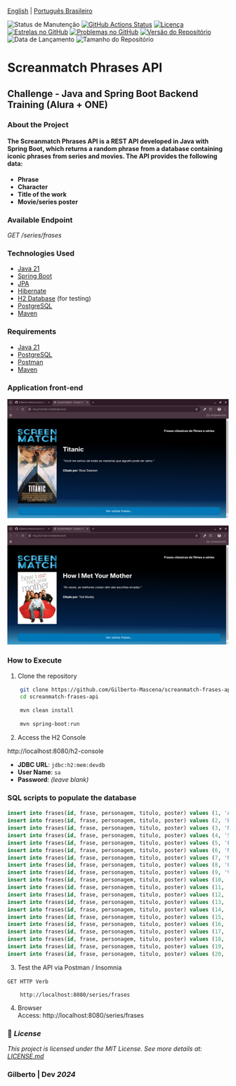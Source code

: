 [English](https://github.com/Gilberto-Mascena/screanmatch-frases-api/blob/main/README-en.md) |
[Português Brasileiro](https://github.com/Gilberto-Mascena/screanmatch-frases-api/blob/main/README.md)

![Status de Manutenção](https://img.shields.io/badge/Maintained-Yes-brightgreen?style=for-the-badge)
[![GitHub Actions Status](https://img.shields.io/github/actions/workflow/status/Gilberto-Mascena/screanmatch-frases-api/build.yml?style=for-the-badge)](https://github.com/Gilberto-Mascena/screanmatch-frases-api/actions)
[![Licença](https://img.shields.io/github/license/Gilberto-Mascena/screanmatch-frases-api?style=for-the-badge)](https://github.com/Gilberto-Mascena/screanmatch-frases-api/blob/main/LICENSE.md)
[![Estrelas no GitHub](https://img.shields.io/github/stars/Gilberto-Mascena/screanmatch-frases-api?style=for-the-badge)](https://github.com/Gilberto-Mascena/screanmatch-frases-api/stargazers)
[![Problemas no GitHub](https://img.shields.io/github/issues/Gilberto-Mascena/screanmatch-frases-api?style=for-the-badge)](https://github.com/Gilberto-Mascena/screanmatch-frases-api/issues)
[![Versão do Repositório](https://img.shields.io/github/v/release/Gilberto-Mascena/screanmatch-frases-api?include_prereleases&style=for-the-badge)](https://github.com/Gilberto-Mascena/screanmatch-frases-api/releases)
![Data de Lançamento](https://img.shields.io/github/release-date/Gilberto-Mascena/screanmatch-frases-api?style=for-the-badge)
![Tamanho do Repositório](https://img.shields.io/github/repo-size/Gilberto-Mascena/screanmatch-frases-api?style=for-the-badge)


# Screanmatch Phrases API

## Challenge - Java and Spring Boot Backend Training (Alura + ONE)

### About the Project

#### The Screanmatch Phrases API is a REST API developed in Java with Spring Boot, which returns a random phrase from a database containing iconic phrases from series and movies. The API provides the following data:

- **Phrase**
- **Character**
- **Title of the work**
- **Movie/series poster**

### Available Endpoint

_*GET /series/frases*_

### Technologies Used
- [Java 21](https://www.oracle.com/br/java/technologies/downloads/)
- [Spring Boot](https://spring.io/projects/spring-boot)
- [JPA](https://spring.io/projects/spring-data-jpa)
- [Hibernate](https://hibernate.org/)
- [H2 Database](https://www.h2database.com/html/main.html) (for testing)
- [PostgreSQL](https://www.postgresql.org/)
- [Maven](https://maven.apache.org/)

### Requirements
- [Java 21](https://www.oracle.com/br/java/technologies/downloads/)
- [PostgreSQL](https://www.postgresql.org/)
- [Postman](https://www.postman.com/)
- [Maven](https://maven.apache.org/)

### Application front-end

![titanic](/src/main/resources/static/titanic.png)

![how i met your mother.png](/src/main/resources/static/how-i-met-your-mother.png)

### How to Execute
1. Clone the repository
```bash 
    git clone https://github.com/Gilberto-Mascena/screanmatch-frases-api.git 
    cd screanmatch-frases-api
```
```bash
    mvn clean install
```

```bash
    mvn spring-boot:run
```

2. Access the H2 Console

http://localhost:8080/h2-console

- **JDBC URL**: `jdbc:h2:mem:devdb`
- **User Name**: `sa`
- **Password**: *(leave blank)*

### SQL scripts to populate the database

```sql
insert into frases(id, frase, personagem, titulo, poster) values (1, 'Amigos não mentem', 'Eleven', 'Stranger things', 'https://m.media-amazon.com/images/M/MV5BMDZkYmVhNjMtNWU4MC00MDQxLWE3MjYtZGMzZWI1ZjhlOWJmXkEyXkFqcGdeQXVyMTkxNjUyNQ@@._V1_SX300.jpg');
insert into frases(id, frase, personagem, titulo, poster) values (2, 'Bem-vinda ao mundo real. É uma droga. Você vai amar', 'Monica', 'Friends', 'https://m.media-amazon.com/images/M/MV5BNDVkYjU0MzctMWRmZi00NTkxLTgwZWEtOWVhYjZlYjllYmU4XkEyXkFqcGdeQXVyNTA4NzY1MzY@._V1_SX300.jpg');
insert into frases(id, frase, personagem, titulo, poster) values (3, 'Não é uma mentira se você acreditar nela', 'George Contanza', 'Seinfeld', 'https://m.media-amazon.com/images/M/MV5BZjZjMzQ2ZmUtZWEyZC00NWJiLWFjM2UtMzhmYzZmZDcxMzllXkEyXkFqcGdeQXVyNTA4NzY1MzY@._V1_SX300.jpg');
insert into frases(id, frase, personagem, titulo, poster) values (4, 'Somos apenas pessoas. Nós erramos, perdemos o rumo. Até os melhores têm os seus dias ruins. Mesmo assim seguimos em frente', 'Meredith Grey', 'Grey''s Anatomy', 'https://m.media-amazon.com/images/M/MV5BODA2Mjk0N2MtNGY0Mi00ZWFjLTkxODEtZDFjNDg4ZDliMGVmXkEyXkFqcGdeQXVyMzAzNTY3MDM@._V1_SX300.jpg');
insert into frases(id, frase, personagem, titulo, poster) values (5, 'Eu não estou em perigo, eu sou o perigo', 'Walter White', 'Breaking Bad', 'https://m.media-amazon.com/images/M/MV5BYTU3NWI5OGMtZmZhNy00MjVmLTk1YzAtZjA3ZDA3NzcyNDUxXkEyXkFqcGdeQXVyODY5Njk4Njc@._V1_SX300.jpg');
insert into frases(id, frase, personagem, titulo, poster) values (6, 'Não importa o que você faça na vida. Não vai ser lendário, a menos que os seus amigos estejam lá para ver', 'Barney', 'How I met your Mother', 'https://m.media-amazon.com/images/M/MV5BNjg1MDQ5MjQ2N15BMl5BanBnXkFtZTYwNjI5NjA3._V1_SX300.jpg');
insert into frases(id, frase, personagem, titulo, poster) values (7, 'Não importa o quanto você bate, mas sim o quanto aguenta apanhar e continuar. O quanto pode suportar e seguir em frente. É assim que se ganha.', 'Rocky Balboa', 'Rocky', 'https://m.media-amazon.com/images/M/MV5BNWIyNmQyNjctYmVmMS00MGI4LWIxMmUtNjA0ODYzOTA0Yjk0L2ltYWdlXkEyXkFqcGdeQXVyNTAyODkwOQ@@._V1_SX300.jpg');
insert into frases(id, frase, personagem, titulo, poster) values (8, 'Que a força esteja com você!', 'Obi Wan Kenobi', 'Star Wars', 'https://m.media-amazon.com/images/M/MV5BOTA5NjhiOTAtZWM0ZC00MWNhLThiMzEtZDFkOTk2OTU1ZDJkXkEyXkFqcGdeQXVyMTA4NDI1NTQx._V1_SX300.jpg');
insert into frases(id, frase, personagem, titulo, poster) values (9, 'Você me salvou de todas as maneiras que alguém pode ser salvo.', 'Rose Dawson', 'Titanic', 'https://m.media-amazon.com/images/M/MV5BMDdmZGU3NDQtY2E5My00ZTliLWIzOTUtMTY4ZGI1YjdiNjk3XkEyXkFqcGdeQXVyNTA4NzY1MzY@._V1_SX300.jpg');
insert into frases(id, frase, personagem, titulo, poster) values (10, 'Você me deu uma eternidade dentro dos nossos dias numerados, e sou muito grata por isso.', 'Hazel', 'A culpa é das estrelas', 'https://m.media-amazon.com/images/M/MV5BNTVkMTFiZWItOTFkOC00YTc3LWFhYzQtZTg3NzAxZjJlNTAyXkEyXkFqcGdeQXVyODE5NzE3OTE@._V1_SX300.jpg');
insert into frases(id, frase, personagem, titulo, poster) values (11, 'O inverno está chegando.', 'Ned Stark', 'Game of Thrones', 'https://m.media-amazon.com/images/M/MV5BMzY4NmU4NjgtNDRmZC00Yjk5LTlhOTUtN2I0NzJlZWRlNmFiXkEyXkFqcGdeQXVyNDIzMzcwNjc@._V1_SX300.jpg');
insert into frases(id, frase, personagem, titulo, poster) values (12, 'Eu sou o Batman.', 'Bruce Wayne', 'The Dark Knight', 'https://m.media-amazon.com/images/M/MV5BMTMxNTMwODM0OF5BMl5BanBnXkFtZTcwNTU3NTEzMw@@._V1_SX300.jpg');
insert into frases(id, frase, personagem, titulo, poster) values (13, 'Por Asgard!', 'Thor', 'Thor', 'https://m.media-amazon.com/images/M/MV5BMjI0OTc3ODkwN15BMl5BanBnXkFtZTcwNjk1NTU1NQ@@._V1_SX300.jpg');
insert into frases(id, frase, personagem, titulo, poster) values (14, 'Com grandes poderes vêm grandes responsabilidades.', 'Tio Ben', 'Homem-Aranha', 'https://m.media-amazon.com/images/M/MV5BM2FhMmYyZDAtMWJmYS00MzBhLTkyN2YtYmU2YjQzNjNiOWRmXkEyXkFqcGdeQXVyNjU0OTQ0OTY@._V1_SX300.jpg');
insert into frases(id, frase, personagem, titulo, poster) values (15, 'Dobby é um elfo livre!', 'Dobby', 'Harry Potter', 'https://m.media-amazon.com/images/M/MV5BMTA3MzMxNjc2ODJeQTJeQWpwZ15BbWU3MDA2MTMwNzM@._V1_SX300.jpg');
insert into frases(id, frase, personagem, titulo, poster) values (16, 'Hakuna Matata! Isso significa sem preocupações.', 'Timon e Pumba', 'O Rei Leão', 'https://m.media-amazon.com/images/M/MV5BMTY5MDY3NDkyMl5BMl5BanBnXkFtZTgwMjM2NzE4MzE@._V1_SX300.jpg');
insert into frases(id, frase, personagem, titulo, poster) values (17, 'Às vezes, as melhores coisas vêm das escolhas erradas.', 'Ted Mosby', 'How I Met Your Mother', 'https://m.media-amazon.com/images/M/MV5BNjg1MDQ5MjQ2N15BMl5BanBnXkFtZTYwNjI5NjA3._V1_SX300.jpg');
insert into frases(id, frase, personagem, titulo, poster) values (18, 'Nunca deixe que lhe digam que não pode fazer algo.', 'Chris Gardner', 'À Procura da Felicidade', 'https://m.media-amazon.com/images/M/MV5BMTczNTI4MzE2NV5BMl5BanBnXkFtZTcwMDQ3NDEzMw@@._V1_SX300.jpg');
insert into frases(id, frase, personagem, titulo, poster) values (19, 'Eu sou o maior que já existiu!', 'Muhammad Ali', 'Ali', 'https://m.media-amazon.com/images/M/MV5BMTk1NzU3NDk0OF5BMl5BanBnXkFtZTcwNzk4NTkxMw@@._V1_SX300.jpg');
insert into frases(id, frase, personagem, titulo, poster) values (20, 'A felicidade só é real quando compartilhada.', 'Christopher McCandless', 'Into the Wild', 'https://m.media-amazon.com/images/M/MV5BMjEzMjQyMDU4M15BMl5BanBnXkFtZTcwMzk2OTM2MQ@@._V1_SX300.jpg');

```

3. Test the API via Postman / Insomnia

`GET HTTP Verb`
```
    http://localhost:8080/series/frases
```
4. Browser\
Access: http://localhost:8080/series/frases


### 📜 *License*

*This project is licensed under the MIT License. See more details at:* [_LICENSE.md_](./LICENSE.md)

### Gilberto | Dev _2024_ 